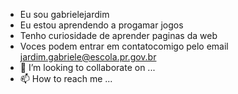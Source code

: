 - Eu sou gabrielejardim
- Eu estou aprendendo a progamar jogos 
- Tenho curiosidade de aprender paginas da web
- Voces podem entrar em contatocomigo pelo email jardim.gabriele@escola.pr.gov.br
- 💞️ I’m looking to collaborate on ...
- 📫 How to reach me ...

<!---
gabrielejardim/gabrielejardim is a ✨ special ✨ repository because its `README.md` (this file) appears on your GitHub profile.
You can click the Preview link to take a look at your changes.
--->
